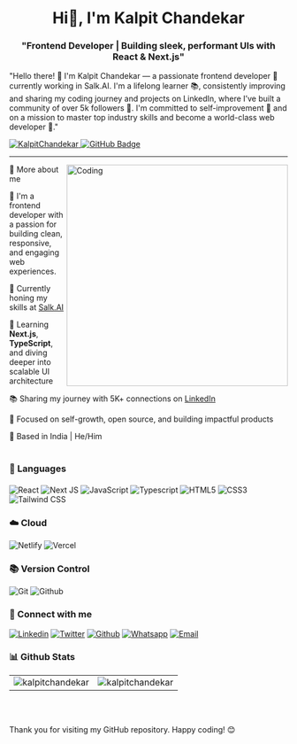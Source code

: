 <h1 align="center">Hi👋, I'm Kalpit Chandekar</h1>

###

<h3 align="center">"Frontend Developer | Building sleek, performant UIs with React & Next.js"</h3>

"Hello there! 👋 I'm Kalpit Chandekar — a passionate frontend developer 🚀 currently working in Salk.AI. I'm a lifelong learner 📚, consistently improving and sharing my coding journey and projects on LinkedIn, where I’ve built a community of over 5k followers 💼. I'm committed to self-improvement 🌱 and on a mission to master top industry skills and become a world-class web developer 🎯."

<p>
 
<a href="#"> <img src="https://komarev.com/ghpvc/?username=KalpitChandekar" alt="KalpitChandekar"/> </a>
<a href="https://github.com/KalpitChandekar?tab=followers"><img src="https://img.shields.io/github/followers/KalpitChandekar?label=Followers&style=social" alt="GitHub Badge"></a>
</p>

<hr/>

<img align="right" alt="Coding" width="400"  src="https://media.tenor.com/rePDfDWO3XoAAAAd/hacking.gif" >

🌟 More about me

🚀 I'm a frontend developer with a passion for building clean, responsive, and engaging web experiences. 
 
💼 Currently honing my skills at [Salk.AI](https://salk.ai/)  

🌱 Learning **Next.js**, **TypeScript**, and diving deeper into scalable UI architecture  

📚 Sharing my journey with 5K+ connections on [LinkedIn](https://www.linkedin.com/in/kalpit-chandekar-50a487255/)  

🎯 Focused on self-growth, open source, and building impactful products  

📍 Based in India | He/Him  

#

<h3 align="left" style="margin-bottom: 20px;" > 🧰 Languages</h3>

 ![React](https://img.shields.io/badge/react-%2320232a.svg?style=for-the-badge&logo=react&logoColor=%2361DAFB)
![Next JS](https://img.shields.io/badge/Next-black?style=for-the-badge&logo=next.js&logoColor=white)
![JavaScript](https://img.shields.io/badge/javascript-%23323330.svg?style=for-the-badge&logo=javascript&logoColor=%23F7DF1E)
![Typescript](https://img.shields.io/badge/typescript-%2320232a.svg?style=for-the-badge&logo=typescript&logoColor=%#3178C6)
![HTML5](https://img.shields.io/badge/html5-%23E34F26.svg?style=for-the-badge&logo=html5&logoColor=white)
![CSS3](https://img.shields.io/badge/css3-%231572B6.svg?style=for-the-badge&logo=css3&logoColor=white)
![Tailwind CSS](https://img.shields.io/badge/tailwind%20css-%2335495e.svg?style=for-the-badge&logo=tailwindcss&logoColor=%234FC08D)
<br/>

### ☁️ Cloud
![Netlify](https://img.shields.io/badge/netlify-%23CC0000.svg?style=for-the-badge&logo=netlify&logoColor=white)
![Vercel](https://img.shields.io/badge/vercel-%23000000.svg?style=for-the-badge&logo=vercel&logoColor=white)
<br/>

### 📚 Version Control

![Git](https://img.shields.io/badge/GIT-E44C30?style=for-the-badge&logo=git&logoColor=white)
![Github](https://img.shields.io/badge/github-black.svg?style=for-the-badge&logo=github&logoColor=white)
<br/>

### 🔗 Connect with me

[![Linkedin](https://img.shields.io/badge/linked%20in-blue.svg?style=for-the-badge&logo=linkedin&logoColor=white)](https://www.linkedin.com/in/kalpit-chandekar-50a487255/)
[![Twitter](https://img.shields.io/badge/Twitter-1DA1F2?style=for-the-badge&logo=twitter&logoColor=white)](https://twitter.com/kalpitchandekar)
[![Github](https://img.shields.io/badge/github-black.svg?style=for-the-badge&logo=github&logoColor=white)](https://github.com/KalpitChandekar)
[![Whatsapp](https://img.shields.io/badge/whatsapp-%2300FF00.svg?style=for-the-badge&logo=whatsapp&logoColor=white)](https://api.whatsapp.com/send/?phone=7057223745&text=I+read+your+portfolio.+I%27m+&type=phone_number&app_absent=0)
[![Email](https://img.shields.io/badge/email-red.svg?style=for-the-badge&logo=gmail&logoColor=white)](mailto:kalpitchandekar1736@gmail.com)
<br/>

### 📊 Github Stats

<table>
  <tr>
    <td><img src="https://github-readme-stats.vercel.app/api?username=kalpitchandekar&show_icons=true&locale=en&theme=highcontrast&hide_border=true" alt="kalpitchandekar" /></td>
    <td><img src="https://github-readme-stats.vercel.app/api/top-langs?username=kalpitchandekar&show_icons=true&locale=en&layout=compact&theme=highcontrast&hide_border=true" alt="kalpitchandekar" /></td
  </tr>
</table>
<br/>

 ##

Thank you for visiting my GitHub repository.  Happy coding! 😊 

